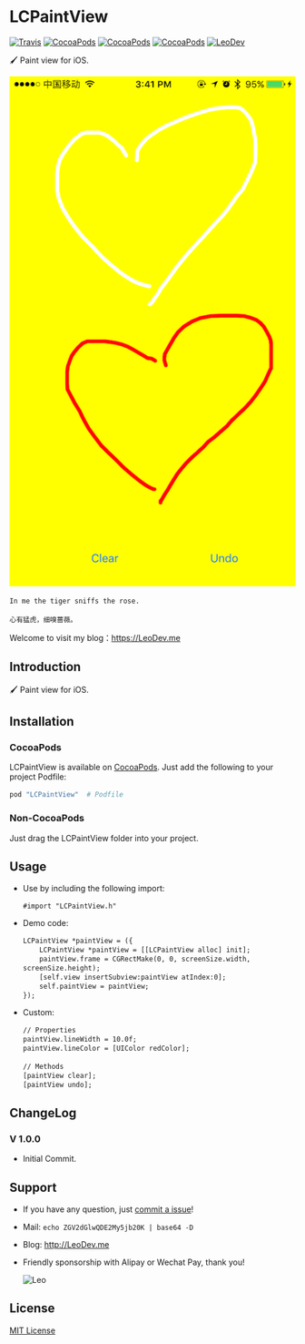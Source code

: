 # LCPaintView

[![Travis](https://img.shields.io/travis/iTofu/LCPaintView.svg?style=flat)](https://travis-ci.org/iTofu/LCPaintView)
[![CocoaPods](https://img.shields.io/cocoapods/v/LCPaintView.svg)](http://cocoadocs.org/docsets/LCPaintView)
[![CocoaPods](https://img.shields.io/cocoapods/l/LCPaintView.svg)](https://raw.githubusercontent.com/iTofu/LCPaintView/master/LICENSE)
[![CocoaPods](https://img.shields.io/cocoapods/p/LCPaintView.svg)](http://cocoadocs.org/docsets/LCPaintView)
[![LeoDev](https://img.shields.io/badge/blog-LeoDev.me-brightgreen.svg)](https://leodev.me)

🖌 Paint view for iOS.

![LCPaintView](https://raw.githubusercontent.com/iTofu/LCPaintView/master/LCPaintViewDemo.png)

```
In me the tiger sniffs the rose.

心有猛虎，细嗅蔷薇。
```

Welcome to visit my blog：https://LeoDev.me



## Introduction

🖌 Paint view for iOS.



## Installation

### CocoaPods

LCPaintView is available on [CocoaPods](https://cocoapods.org/). Just add the following to your project Podfile:

```ruby
pod "LCPaintView"  # Podfile
```

### Non-CocoaPods

Just drag the LCPaintView folder into your project.



## Usage

* Use by including the following import:

  ```objc
  #import "LCPaintView.h"
  ```

* Demo code:

  ```objc
  LCPaintView *paintView = ({
      LCPaintView *paintView = [[LCPaintView alloc] init];
      paintView.frame = CGRectMake(0, 0, screenSize.width, screenSize.height);
      [self.view insertSubview:paintView atIndex:0];
      self.paintView = paintView;
  });
  ```

* Custom:

  ```objc
  // Properties
  paintView.lineWidth = 10.0f;
  paintView.lineColor = [UIColor redColor];

  // Methods
  [paintView clear];
  [paintView undo];
  ```


## ChangeLog

### V 1.0.0

* Initial Commit.



## Support

* If you have any question, just [commit a issue](https://github.com/iTofu/LCPaintView/issues/new)!

* Mail: `echo ZGV2dGlwQDE2My5jb20K | base64 -D`

* Blog: http://LeoDev.me

* Friendly sponsorship with Alipay or Wechat Pay, thank you!

  ![Leo](https://cdnqiniu.leodev.me/paid_to_leo.png)


## License

[MIT License](http://opensource.org/licenses/MIT)
